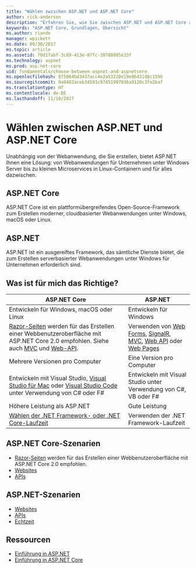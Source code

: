 ```yaml
---
title: "Wählen zwischen ASP.NET und ASP.NET Core"
author: rick-anderson
description: "Erfahren Sie, wie Sie zwischen ASP.NET und ASP.NET Core auswählen."
keywords: "ASP.NET Core, Grundlagen, Übersicht"
ms.author: riande
manager: wpickett
ms.date: 09/30/2017
ms.topic: article
ms.assetid: f0d17abf-3c69-413e-87fc-30780805e33f
ms.technology: aspnet
ms.prod: asp.net-core
uid: fundamentals/choose-between-aspnet-and-aspnetcore
ms.openlocfilehash: 875064bd3437acc4e2a53220e19e86431d8c159b
ms.sourcegitcommit: 9a9483aceb34591c97451997036a9120c3fe2baf
ms.translationtype: HT
ms.contentlocale: de-DE
ms.lasthandoff: 11/10/2017
---
```

# <a name="choose-between-aspnet-and-aspnet-core"></a>Wählen zwischen ASP.NET und ASP.NET Core 

Unabhängig von der Webanwendung, die Sie erstellen, bietet ASP.NET Ihnen eine Lösung: von Webanwendungen für Unternehmen unter Windows Server bis zu kleinen Microservices in Linux-Containern und für alles dazwischen.

## <a name="aspnet-core"></a>ASP.NET Core

ASP.NET Core ist ein plattformübergreifendes Open-Source-Framework zum Erstellen moderner, cloudbasierter Webanwendungen unter Windows, macOS oder Linux.

## <a name="aspnet"></a>ASP.NET

ASP.NET ist ein ausgereiftes Framework, das sämtliche Dienste bietet, die zum Erstellen serverbasierter Webanwendungen unter Windows für Unternehmen erforderlich sind.

## <a name="which-one-is-right-for-me"></a>Was ist für mich das Richtige?

| ASP.NET Core | ASP.NET |
|---|---|
|Entwickeln für Windows, macOS oder Linux|Entwickeln für Windows|
|[Razor-Seiten](xref:mvc/razor-pages/index) werden für das Erstellen einer Webbenutzeroberfläche mit ASP.NET Core 2.0 empfohlen. Siehe auch [MVC](xref:mvc/overview) und [Web-API](xref:tutorials/first-web-api).|Verwenden von [Web Forms](https://docs.microsoft.com/aspnet/web-forms), [SignalR](https://docs.microsoft.com/aspnet/signalr), [MVC](https://docs.microsoft.com/aspnet/mvc), [Web API](https://docs.microsoft.com/aspnet/web-api/) oder [Web Pages](https://docs.microsoft.com/aspnet/web-pages)|
|Mehrere Versionen pro Computer|Eine Version pro Computer|
|Entwickeln mit Visual Studio, [Visual Studio für Mac](https://www.visualstudio.com/vs/visual-studio-mac/) oder [Visual Studio Code](https://code.visualstudio.com/) unter Verwendung von C# oder F#|Entwickeln mit Visual Studio unter Verwendung von C#, VB oder F#|
|Höhere Leistung als ASP.NET|Gute Leistung|
|[Wählen der .NET Framework- oder .NET Core-Laufzeit](https://docs.microsoft.com/dotnet/articles/standard/choosing-core-framework-server)|Verwenden der .NET Framework-Laufzeit|

## <a name="aspnet-core-scenarios"></a>ASP.NET Core-Szenarien

<!-- update link to Razor Pages mvc movie series when done -->
* [Razor-Seiten](xref:mvc/razor-pages/index) werden für das Erstellen einer Webbenutzeroberfläche mit ASP.NET Core 2.0 empfohlen.
* [Websites](xref:tutorials/first-mvc-app/index)
* [APIs](xref:tutorials/first-web-api)

## <a name="aspnet-scenarios"></a>ASP.NET-Szenarien

* [Websites](https://docs.microsoft.com/aspnet/mvc)
* [APIs](https://docs.microsoft.com/aspnet/web-api)
* [Echtzeit](https://docs.microsoft.com/aspnet/signalr)

## <a name="resources"></a>Ressourcen

* [Einführung in ASP.NET](https://docs.microsoft.com/aspnet/overview)
* [Einführung in ASP.NET Core](xref:index)
